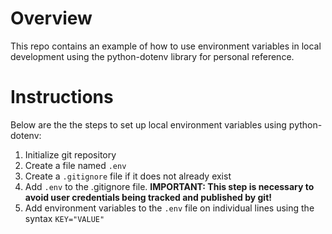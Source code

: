 # Overview
This repo contains an example of how to use environment variables in local development using the python-dotenv library for personal reference.

# Instructions
Below are the the steps to set up local environment variables using python-dotenv:

1. Initialize git repository
2. Create a file named `.env`
3. Create a `.gitignore` file if it does not already exist
4. Add `.env` to the .gitignore file. **IMPORTANT: This step is necessary to avoid user credentials being tracked and published by git!**
5. Add environment variables to the `.env` file on individual lines using the syntax `KEY="VALUE"`
